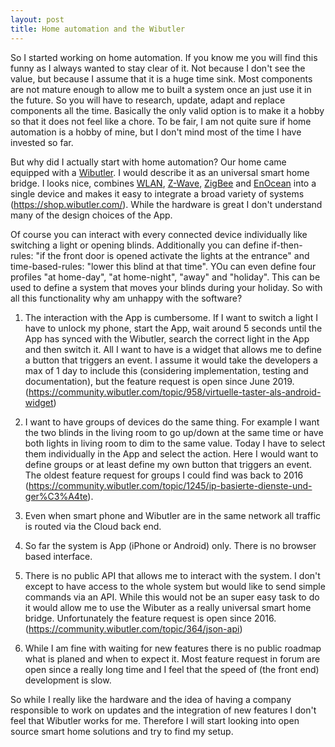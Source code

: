 ```yaml
---
layout: post
title: Home automation and the Wibutler
---
```


So I started working on home automation. If you know me you will find this funny as I always wanted to stay clear of it. Not because I don't see the value, but because I assume that it is a huge time sink. Most components are not mature enough to allow me to built a system once an just use it in the future. So you will have to research, update, adapt and replace components all the time. Basically the only valid option is to make it a hobby so that it does not feel like a chore. To be fair, I am not quite sure if home automation is a hobby of mine, but I don't mind most of the time I have invested so far.

But why did I actually start with home automation? Our home came equipped with a [Wibutler](https://www2.wibutler.com/). I would describe it as an universal smart home bridge. I looks nice, combines [WLAN](https://en.wikipedia.org/wiki/Wireless_LAN), [Z-Wave](https://en.wikipedia.org/wiki/Z-Wave), [ZigBee](https://en.wikipedia.org/wiki/Zigbee) and [EnOcean](https://en.wikipedia.org/wiki/EnOcean) into a single device and makes it easy to integrate a broad variety of systems (https://shop.wibutler.com/). While the hardware is great I don't understand many of the design choices of the App.

Of course you can interact with every connected device individually like switching a light or opening blinds. Additionally you can define if-then-rules: "if the front door is opened activate the lights at the entrance" and time-based-rules: "lower this blind at that time". YOu can even define four profiles "at home-day", "at home-night", "away" and "holiday". This can be used to define a system that moves your blinds during your holiday. So with all this functionality why am unhappy with the software?

1. The interaction with the App is cumbersome. If I want to switch a light I have to unlock my phone, start the App, wait around 5 seconds until the App has synced with the Wibutler, search the correct light in the App and then switch it. All I want to have is a widget that allows me to define a button that triggers an event. I assume it would take the developers a max of 1 day to include this (considering implementation, testing and documentation), but the feature request is open since June 2019. (https://community.wibutler.com/topic/958/virtuelle-taster-als-android-widget)

2. I want to have groups of devices do the same thing. For example I want the two blinds in the living room to go up/down at the same time or have both lights in living room to dim to the same value. Today I have to select them individually in the App and select the action. Here I would want to define groups or at least define my own button that triggers an event. The oldest feature request for groups I could find was back to 2016 (https://community.wibutler.com/topic/1245/ip-basierte-dienste-und-ger%C3%A4te).

3. Even when smart phone and Wibutler are in the same network all traffic is routed via the Cloud back end. 

3. So far the system is App (iPhone or Android) only. There is no browser based interface.

4. There is no public API that allows me to interact with the system. I don't except to have access to the whole system but would like to send simple commands via an API. While this would not be an super easy task to do it would allow me to use the Wibuter as a really universal smart home bridge. Unfortunately the feature request is open since 2016. (https://community.wibutler.com/topic/364/json-api)

5. While I am fine with waiting for new features there is no public roadmap what is planed and when to expect it. Most feature request in forum are open since a really long time and I feel that the speed of (the front end) development is slow.

So while I really like the hardware and the idea of having a company responsible to work on updates and the integration of new features I don't feel that Wibutler works for me. Therefore I will start looking into open source smart home solutions and try to find my setup.